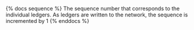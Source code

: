 {% docs sequence %}
The sequence number that corresponds to the individual ledgers. As ledgers are written to the network, the sequence is incremented by 1
{% enddocs %}
